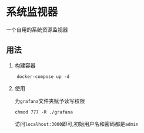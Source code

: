 # 系统监视器
一个自用的系统资源监视器
## 用法
1. 构建容器

```
    docker-compose up -d
```
2. 使用
   
   为`grafana`文件夹赋予读写权限
   
   ```
   chmod 777 -R ./grafana
   ```
   
   访问`localhost:3000`即可,初始用户名和密码都是`admin`

